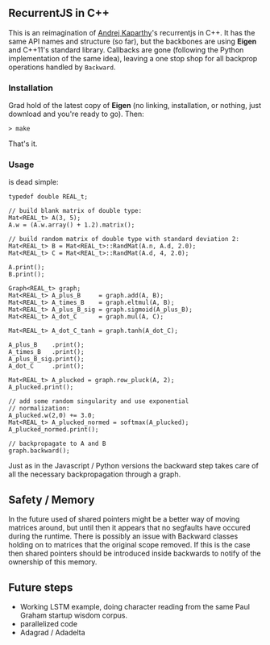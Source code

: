RecurrentJS in C++
------------------

This is an reimagination of [Andrej Kaparthy](http://cs.stanford.edu/people/karpathy/)'s recurrentjs in C++. It has the same API names and structure (so far), but the backbones are using **Eigen** and C++11's standard library. Callbacks are gone (following the Python implementation of the same idea), leaving a one stop shop for all backprop operations handled by `Backward`.

### Installation
	
Grad hold of the latest copy of **Eigen** (no linking, installation, or nothing, just download and you're ready to go). Then:

	> make

That's it.

### Usage

is dead simple:

	typedef double REAL_t;

	// build blank matrix of double type:
    Mat<REAL_t> A(3, 5);
    A.w = (A.w.array() + 1.2).matrix();

    // build random matrix of double type with standard deviation 2:
    Mat<REAL_t> B = Mat<REAL_t>::RandMat(A.n, A.d, 2.0);
    Mat<REAL_t> C = Mat<REAL_t>::RandMat(A.d, 4, 2.0);

    A.print();
    B.print();

    Graph<REAL_t> graph;
	Mat<REAL_t> A_plus_B     = graph.add(A, B);
	Mat<REAL_t> A_times_B    = graph.eltmul(A, B);
	Mat<REAL_t> A_plus_B_sig = graph.sigmoid(A_plus_B);
	Mat<REAL_t> A_dot_C      = graph.mul(A, C);

    Mat<REAL_t> A_dot_C_tanh = graph.tanh(A_dot_C);

    A_plus_B    .print();
    A_times_B   .print();
    A_plus_B_sig.print();
    A_dot_C     .print();

    Mat<REAL_t> A_plucked = graph.row_pluck(A, 2);
    A_plucked.print();

    // add some random singularity and use exponential
    // normalization:
    A_plucked.w(2,0) += 3.0;
    Mat<REAL_t> A_plucked_normed = softmax(A_plucked);
    A_plucked_normed.print();

    // backpropagate to A and B
    graph.backward();

Just as in the Javascript / Python versions the backward step takes care of all the necessary backpropagation through a graph.

Safety / Memory
---------------

In the future used of shared pointers might be a better way of moving matrices around, but until then it appears that no segfaults have occured during the runtime. There is possibly an issue with Backward classes holding on to matrices that the original scope removed. If this is the case then shared pointers should be introduced inside backwards to notify of the ownership of this memory.

Future steps
------------

* Working LSTM example, doing character reading from the same Paul Graham startup wisdom corpus. 
* parallelized code
* Adagrad / Adadelta
